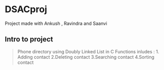 # DSACproj
Project made with Ankush , Ravindra and Saanvi 


## Intro to project

> Phone directory using Doubly Linked List in C 
> Functions inludes : 1. Adding contact 2.Deleting contact 3.Searching contact 4.Sorting contact 
